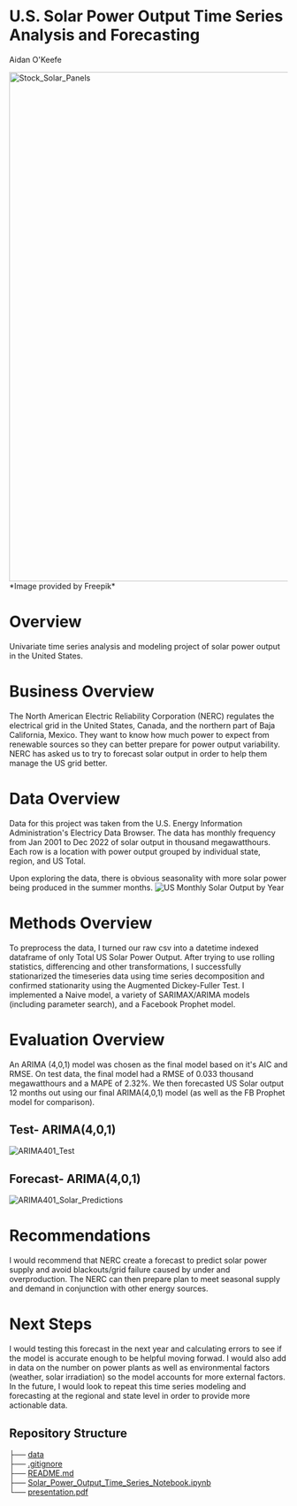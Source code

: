 # U.S. Solar Power Output Time Series Analysis and Forecasting
Aidan O'Keefe

<img width="921" alt="Stock_Solar_Panels" src="https://user-images.githubusercontent.com/120589094/228377991-11ed5604-4bb3-4fc4-a275-21271304ed66.png">
*Image provided by Freepik*

# Overview
Univariate time series analysis and modeling project of solar power output in the United States.

# Business Overview
The North American Electric Reliability Corporation (NERC) regulates the electrical grid in the United States, Canada, and the northern part of Baja California, Mexico. They want to know how much power to expect from renewable sources so they can better prepare for power output variability. NERC has asked us to try to forecast solar output in order to help them manage the US grid better.

# Data Overview
Data for this project was taken from the U.S. Energy Information Administration's Electricy Data Browser. The data has monthly frequency from Jan 2001 to Dec 2022 of solar output in thousand megawatthours. Each row is a location with power output grouped by individual state, region, and US Total.

Upon exploring the data, there is obvious seasonality with more solar power being produced in the summer months.
![US Monthly Solar Output by Year](https://user-images.githubusercontent.com/120589094/228961427-3023b549-5c64-4a1b-a24c-751a5b6382be.png)

# Methods Overview
To preprocess the data, I turned our raw csv into a datetime indexed dataframe of only Total US Solar Power Output. After trying to use rolling statistics, differencing and other transformations, I successfully stationarized the timeseries data using time series decomposition and confirmed stationarity using the Augmented Dickey-Fuller Test. I implemented a Naive model, a variety of SARIMAX/ARIMA models (including parameter search), and a Facebook Prophet model.

# Evaluation Overview
An ARIMA (4,0,1) model was chosen as the final model based on it's AIC and RMSE. On test data, the final model had a RMSE of 0.033 thousand megawatthours and a MAPE of 2.32%. We then forecasted US Solar output 12 months out using our final ARIMA(4,0,1) model (as well as the FB Prophet model for comparison).

## Test- ARIMA(4,0,1)
![ARIMA401_Test](https://user-images.githubusercontent.com/120589094/228961206-6b0d5a76-f8ac-4b17-a872-e1ddfe378fe1.png)

## Forecast- ARIMA(4,0,1)
![ARIMA401_Solar_Predictions](https://user-images.githubusercontent.com/120589094/228961073-a4288d5b-e99b-43f6-ad79-480df491f146.png)


# Recommendations
I would recommend that NERC create a forecast to predict solar power supply and avoid blackouts/grid failure caused by under and overproduction. The NERC can then prepare plan to meet seasonal supply and demand in conjunction with other energy sources.

# Next Steps
I would testing this forecast in the next year and calculating errors to see if the model is accurate enough to be helpful moving forwad. I would also add in data on the number on power plants as well as environmental factors (weather, solar irradiation) so the model accounts for more external factors. In the future, I would look to repeat this time series modeling and forecasting at the regional and state level in order to provide more actionable data.







## Repository Structure
├── [data](https://github.com/aokdata/Solar_Power_Output_Time_Series/tree/main/data)<br>
├── [.gitignore](https://github.com/aokdata/Solar_Power_Output_Time_Series/blob/main/.gitignore) <br>
├── [README.md](https://github.com/aokdata/Solar_Power_Output_Time_Series/blob/main/README.md)<br>
├── [Solar_Power_Output_Time_Series_Notebook.ipynb](https://github.com/aokdata/Solar_Power_Output_Time_Series/blob/main/Solar_Power_Output_Time_Series_Notebook.ipynb) <br>
└── [presentation.pdf](https://github.com/aokdata/Solar_Power_Output_Time_Series/blob/main/presentation.pdf) <br>
